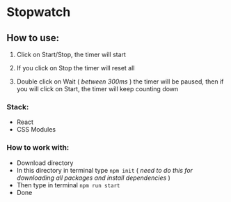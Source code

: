 # **Stopwatch**
## **How to use**:
1. Click on Start/Stop, the timer will start

2. If you click on Stop the timer will reset all 

3. Double click on Wait ( *between 300ms* ) the timer will be paused, then if you will click on Start, the timer will keep counting down

### **Stack**:
- React
- CSS Modules

### **How to work with**:
* Download directory
* In this directory in terminal type `npm init` ( *need to do this for downloading all packages and install dependencies* )
* Then type in terminal `npm run start`
* Done
